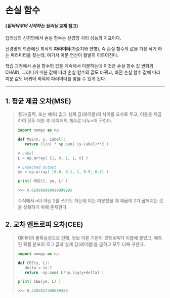 # **손실 함수**
#### (*밑바닥부터 시작하는 딥러닝* 교재 참고)

딥러닝의 신경망에서 손실 함수는 신경망 처리 성능의 지표이다. 

신경망의 학습에선 최적의 **파라미터**(가중치와 편향), 즉 손실 함수의 값을 가장 작게 하는 파라미터를 찾는데, 여기서 미분 연산이 활발히 이루어진다. 

학습 과정에서 손실 함수의 값을 계속해서 미분하는데 이것은 손실 함수 값 변화와 CHAIN, 그러니까 미분 값에 따라 손실 함수의 값도 바뀌고, 바뀐 손실 함수 값에 따라 미분 값도 바뀌어 최적의 파라미터를 찾을 수 있게 된다.

---

## 1. 평균 제곱 오차(MSE)
>결과(출력, 또는 예측) 값과 실제 값(레이블)의 차이를 오차로 두고, 이들을 제곱하여 모두 더한 후 데이터의 개수로 나누>어 구한다.
>```Python
>import numpy as np
>
>def MSE(n, y, Label):
>    return (1/n) * np.sum( (y-Label)**2 )
>
># Label
>L = np.array( [1, 0, 1, 1, 0] )
>
># Expected Output
>ye = np.array( [0.8, 0.1, 1, 0.9, 0.3] )
>
>print( MSE(5, ye, L) )
>```
>```Python
> >>> 0.029999999999999995
>```
>수식에서 n이 아닌 2를 쓰기도 하는데 이는 미분했을 때 제곱의 2가 곱해지는 것을 상쇄하기 위해 존재한다.

## 2. 교차 엔트로피 오차(CEE)
>데이터의 불확실성으로 인해, 정보 이론 기반의 *엔트로피*가 이름에 붙었고, 예측된 확률 분포의 로그 값과 실제 값(레이블)을 곱하고 모두 더해 구한다.
>```Python
>import numpy as np
>
>def CEE(y, L):
>    delta = 1e-7
>    return -np.sum( L*np.log(y+delta) )
>
>print( CEE(ye, L) )
>```
>```Python
> >>> 0.3285037308609439
>```
>
